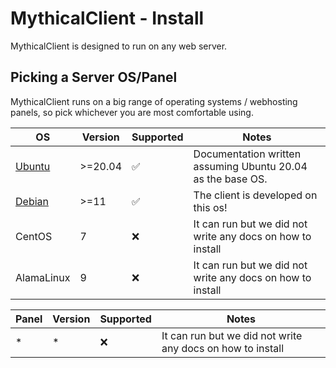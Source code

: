 # MythicalClient - Install

MythicalClient is designed to run on any web server. 

## Picking a Server OS/Panel
MythicalClient runs on a big range of operating systems / webhosting panels, so pick whichever you are most comfortable using.

| OS | Version | Supported | Notes |
| - | - | - | - |
| [Ubuntu](/docs/user/install/ubuntu/install) | >=20.04 | ✅ | Documentation written assuming Ubuntu 20.04 as the base OS. |
| [Debian](/docs/user/install/debian/install)  | >=11 | ✅ | The client is developed on this os! |
| CentOS | 7 | ❌ | It can run but we did not write any docs on how to install |
| AlamaLinux | 9 | ❌ | It can run but we did not write any docs on how to install |


| Panel | Version | Supported | Notes |
| - | - | - | - |
| * | * | ❌ | It can run but we did not write any docs on how to install |


